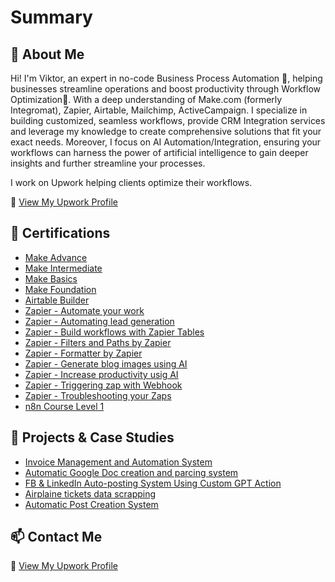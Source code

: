 # Summary
## 👋 About Me
Hi! I'm Viktor, an expert in no-code Business Process Automation 🔧, helping businesses streamline operations and boost productivity through Workflow Optimization🚀. With a deep understanding of Make.com (formerly Integromat), Zapier, Airtable, Mailchimp, ActiveCampaign. I specialize in building customized, seamless workflows, provide CRM Integration services and leverage my knowledge to create comprehensive solutions that fit your exact needs. Moreover, I focus on AI Automation/Integration, ensuring your workflows can harness the power of artificial intelligence to gain deeper insights and further streamline your processes. 

I work on Upwork helping clients optimize their workflows.

📌 [View My Upwork Profile](https://www.upwork.com/freelancers/~019b07d8b6eefca9ad?mp_source=share)

## 🏅 Certifications
- [Make Advance](https://www.credly.com/badges/92872e93-adff-4cd9-9c92-387ddd4401a4/public_url)
- [Make Intermediate](https://www.credly.com/badges/549656b2-f45d-45aa-a12a-8fc8b84a1bb7/public_url)
- [Make Basics](https://www.credly.com/badges/f5d36a82-73d3-4076-ad6f-0c547e8de5db/public_url)
- [Make Foundation](https://www.credly.com/badges/f9b91b23-b887-4763-8478-710911b50a1a/public_url)
- [Airtable Builder](http://verify.skilljar.com/c/6ppqipat87y3)
- [Zapier - Automate your work](http://verify.skilljar.com/c/xdk5i4pi986a)
- [Zapier - Automating lead generation](http://verify.skilljar.com/c/jf9bw7woofg8)
- [Zapier - Build workflows with Zapier Tables](http://verify.skilljar.com/c/pgh3bdz4cqgm)
- [Zapier - Filters and Paths by Zapier](http://verify.skilljar.com/c/bss2wst52saz)
- [Zapier - Formatter by Zapier](http://verify.skilljar.com/c/zinwwdcue73i)
- [Zapier - Generate blog images using AI](https://verify.skilljar.com/c/d2bhhq37963g)
- [Zapier - Increase productivity usig AI](http://verify.skilljar.com/c/w5kdihmnfus5)
- [Zapier - Triggering zap with Webhook](http://verify.skilljar.com/c/7xa5x8bsnvwy)
- [Zapier - Troubleshooting your Zaps](http://verify.skilljar.com/c/7h3w2ci2zmtz)
- [n8n Course Level 1](https://internal.users.n8n.cloud/webhook/course-level-1/verify?id=922124e9fbea3e694d254654c3082cf1&submit=Submit)


## 🚀 Projects & Case Studies
- [Invoice Management and Automation System](https://viktorautomation.github.io/Portfolio/Invoice%20Automation%20System/)
- [Automatic Google Doc creation and parcing system](https://viktorautomation.github.io/Portfolio/Automation%20Doc%20creation%20system/)
- [FB & LinkedIn Auto-posting System Using Custom GPT Action](https://viktorautomation.github.io/Portfolio/Action%20GPT%20auto%20posting%20system/)
- [Airplaine tickets data scrapping](https://viktorautomation.github.io/Portfolio/Airplane%20tickets%20data%20extraction/)
- [Automatic Post Creation System](https://viktorautomation.github.io/Portfolio/Automatic%20Post%20Creation%20System/)
  
## 📫 Contact Me

📌 [View My Upwork Profile](https://www.upwork.com/freelancers/~019b07d8b6eefca9ad?mp_source=share)
